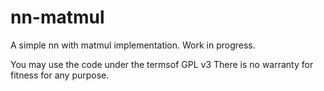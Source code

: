 
# nn-matmul
A simple nn with matmul implementation.
Work in progress.

You may use the code under the termsof GPL v3
There is no warranty for fitness for any purpose.
